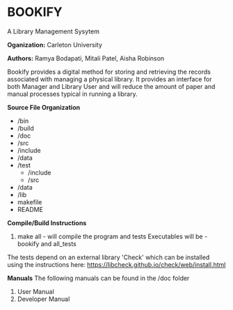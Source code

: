 # BOOKIFY
A Library Management Sysytem

**Oganization:** Carleton University

**Authors:** Ramya Bodapati, Mitali Patel, Aisha Robinson

Bookify provides a digital method for storing and retrieving the records associated with managing a physical library. It provides an interface for both Manager and Library User and will reduce the amount of paper and manual processes typical in running a library.

**Source File Organization**
- /bin
- /build
- /doc
- /src
- /include
- /data
- /test
    + /include
    + /src
- /data
- /lib
- makefile
- README

**Compile/Build Instructions**
1. make all - will compile the program and tests
    Executables will be - bookify and all_tests

The tests depend on an external library 'Check' which can be installed using the
instructions here: https://libcheck.github.io/check/web/install.html

**Manuals**
The following manuals can be found in the /doc folder
1. User Manual
2. Developer Manual
